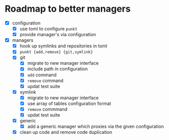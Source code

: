 # Roadmap to better managers

* [x] configuration
  * [x] use toml to configure `punkt`
  * [x] provide manager's via configuration
* [x] managers
  * [x] hook up symlinks and repositories in toml
  * [x] `punkt {add,remove} {git,symlink}`
  * [x] git
    * [x] migrate to new manager interface
    * [x] include path in configuration
    * [x] `add` command
    * [x] `remove` command
    * [x] updat test suite
  * [x] symlink
    * [x] migrate to new manager interface
    * [x] use array of tables configuration format
    * [x] `remove` commmand
    * [x] updat test suite
  * [x] generic
    * [x] add a generic manager which proxies via the given configuration
  * [x] clean up code and remove code duplication

